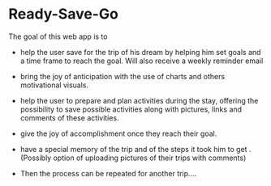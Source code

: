 Ready-Save-Go
============
 The goal of this web app is to
- help the user save for the trip of his dream by helping him set goals and a time frame to reach the goal. Will also receive a weekly reminder email
- bring the joy of anticipation with the use of charts and others motivational visuals.
- help the user to prepare and plan activities during the stay, offering the possibility to save possible activities along with pictures, links and comments of these activities. 
- give the joy of accomplishment once they reach their goal.
- have a special memory of the trip and of the steps it took him to get . 
(Possibly option of uploading pictures of their trips with comments)

- Then the process can be repeated for another trip....
